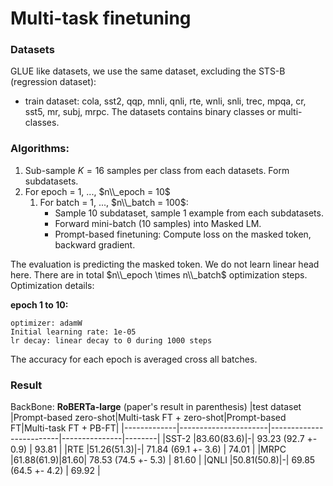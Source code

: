 # Multi-task finetuning

### Datasets
GLUE like datasets, we use the same dataset, excluding the STS-B (regression dataset): 
- train dataset: cola, sst2, qqp, mnli, qnli, rte, wnli, snli, 
            trec, mpqa, cr, sst5, mr, subj, mrpc. The datasets contains binary classes or multi-classes.
            
### Algorithms:
1. Sub-sample $K=16$ samples per class from each datasets. Form subdatasets.
2. For epoch = 1, ..., $n\\_epoch = 10$
    1. For batch = 1, ..., $n\\_batch = 100$:
        - Sample 10 subdataset, sample 1 example from each subdatasets.
        - Forward mini-batch (10 samples) into Masked LM.
        - Prompt-based finetuning: Compute loss on the masked token, backward gradient. 

The evaluation is predicting the masked token. We do not learn linear head here. There are in total $n\\_epoch \times n\\_batch$ optimization steps.
Optimization details:

__epoch 1 to 10:__
```
optimizer: adamW
Initial learning rate: 1e-05
lr decay: linear decay to 0 during 1000 steps
```
The accuracy for each epoch is averaged cross all batches.

### Result
<!-- 100,10 for testing -->
BackBone: **RoBERTa-large**
(paper's result in parenthesis)
|test dataset |Prompt-based zero-shot|Multi-task FT + zero-shot|Prompt-based FT|Multi-task FT + PB-FT|
|-------------|----------------------|-------------------------|---------------|--------|
|SST-2        |83.60(83.6)|-| 93.23 (92.7 +- 0.9) | 93.81 |
|RTE          |51.26(51.3)|-| 71.84 (69.1 +- 3.6) | 74.01 |
|MRPC         |61.88(61.9)|81.60| 78.53 (74.5 +- 5.3) | 81.60 |
|QNLI         |50.81(50.8)|-| 69.85 (64.5 +- 4.2) | 69.92 |
